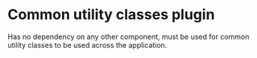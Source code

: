 # Common utility classes plugin

Has no dependency on any other component, must be used for common utility classes to be used across the application.